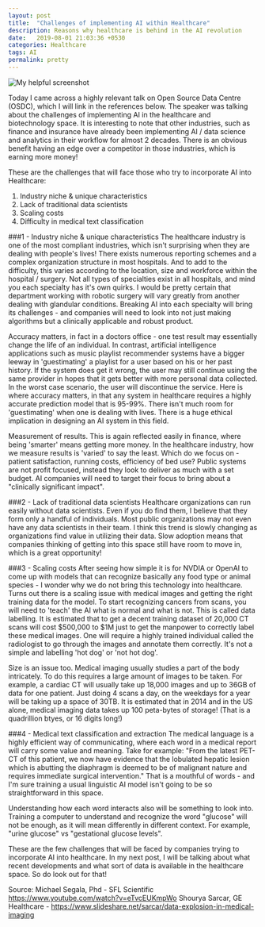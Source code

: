 ```yaml
---
layout: post
title:  "Challenges of implementing AI within Healthcare"
description: Reasons why healthcare is behind in the AI revolution
date:   2019-08-01 21:03:36 +0530
categories: Healthcare
tags: AI
permalink: pretty
---
```


![My helpful screenshot](/assets/screenshot.jpg)

Today I came across a highly relevant talk on Open Source Data Centre (OSDC), which I will link in the references below. The speaker was talking about the challenges of implementing AI in the healthcare and biotechnology space. It is interesting to note that other industries, such as finance and insurance have already been implementing AI / data science and analytics in their workflow for almost 2 decades. There is an obvious benefit having an edge over a competitor in those industries, which is earning more money!

These are the challenges that will face those who try to incorporate AI into Healthcare:
1. Industry niche & unique characteristics
2. Lack of traditional data scientists
3. Scaling costs
4. Difficulty in medical text classification

###1 - Industry niche & unique characteristics
The healthcare industry is one of the most compliant industries, which isn't surprising when they are dealing with people's lives! There exists numerous reporting schemes and a complex organization structure in most hospitals. And to add to the difficulty, this varies according to the location, size and workforce within the hospital / surgery. Not all types of specialties exist in all hospitals, and mind you each specialty has it's own quirks. I would be pretty certain that department working with robotic surgery will vary greatly from another dealing with glandular conditions. Breaking AI into each specialty will bring its challenges - and companies will need to look into not just making algorithms but a clinically applicable and robust product.

Accuracy matters, in fact in a doctors office - one test result may essentially change the life of an individual. In contrast, artificial intelligence applications such as music playlist recommender systems have a bigger leeway in 'guestimating' a playlist for a user based on his or her past history. If the system does get it wrong, the user may still continue using the same provider in hopes that it gets better with more personal data collected. In the worst case scenario, the user will discontinue the service. Here is where accuracy matters, in that any system in healthcare requires a highly accurate prediction model that is 95-99%. There isn't much room for 'guestimating' when one is dealing with lives. There is a huge ethical implication in designing an AI system in this field.

Measurement of results. This is again reflected easily in finance, where being 'smarter' means getting more money. In the healthcare industry, how we measure results is 'varied' to say the least. Which do we focus on - patient satisfaction, running costs, efficiency of bed use? Public systems are not profit focused, instead they look to deliver as much with a set budget. AI companies will need to target their focus to bring about a "clinically significant impact".

###2 - Lack of traditional data scientists
Healthcare organizations can run easily without data scientists. Even if you do find them, I believe that they form only a handful of individuals. Most public organizations may not even have any data scientists in their team. I think this trend is slowly changing as organizations find value in utilizing their data. Slow adoption means that companies thinking of getting into this space still have room to move in, which is a great opportunity!

###3 - Scaling costs
After seeing how simple it is for NVDIA or OpenAI to come up with models that can recognize basically any food type or animal species - I wonder why we do not bring this technology into healthcare. Turns out there is a scaling issue with medical images and getting the right training data for the model. To start recognizing cancers from scans, you will need to 'teach' the AI what is normal and what is not. This is called data labelling. It is estimated that to get a decent training dataset of 20,000 CT scans will cost $500,000 to $1M just to get the manpower to correctly label these medical images. One will require a highly trained individual called the radiologist to go through the images and annotate them correctly. It's not a simple and labelling 'hot dog' or 'not hot dog'.

Size is an issue too. Medical imaging usually studies a part of the body intricately. To do this requires a large amount of images to be taken. For example, a cardiac CT will usually take up 18,000 images and up to 36GB of data for one patient. Just doing 4 scans a day, on the weekdays for a year will be taking up a space of 30TB. It is estimated that in 2014 and in the US alone, medical imaging data takes up 100 peta-bytes of storage! (That is a quadrillion btyes, or 16 digits long!)

###4 - Medical text classification and extraction
The medical language is a highly efficient way of communicating, where each word in a medical report will carry some value and meaning. Take for example: "From the latest PET-CT of this patient, we now have evidence that the lobulated hepatic lesion which is abutting the diaphragm is deemed to be of malignant nature and requires immediate surgical intervention." That is a mouthful of words - and I'm sure training a usual linguistic AI model isn't going to be so straightforward in this space.

Understanding how each word interacts also will be something to look into. Training a computer to understand and recognize the word "glucose" will not be enough, as it will mean differently in different context. For example, "urine glucose" vs "gestational glucose levels".

These are the few challenges that will be faced by companies trying to incorporate AI into healthcare. In my next post, I will be talking about what recent developments and what sort of data is available in the healthcare space. So do look out for that!


Source:
Michael Segala, Phd - SFL Scientific https://www.youtube.com/watch?v=eTvcEUKmpWo
Shourya Sarcar, GE Healthcare - https://www.slideshare.net/sarcar/data-explosion-in-medical-imaging
